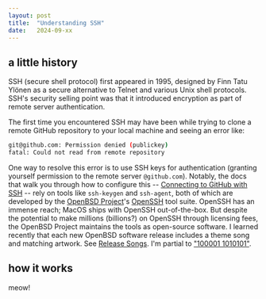 ```yaml
---
layout: post
title:  "Understanding SSH"
date:   2024-09-xx
---
```


## a little history

SSH (secure shell protocol) first appeared in 1995, designed by Finn Tatu Ylönen as a secure alternative to Telnet and various Unix shell protocols. SSH's security selling point was that it introduced encryption as part of remote server authentication.

The first time you encountered SSH may have been while trying to clone a remote GitHub repository to your local machine and seeing an error like:

```bash
git@github.com: Permission denied (publickey)
fatal: Could not read from remote repository
```

One way to resolve this error is to use SSH keys for authentication (granting yourself permission to the remote server `@github.com`). Notably, the docs that walk you through how to configure this -- [Connecting to GitHub with SSH](https://docs.github.com/en/authentication/connecting-to-github-with-ssh) -- rely on tools like `ssh-keygen` and `ssh-agent`, both of which are developed by the [OpenBSD Project](https://www.openbsd.org/)'s [OpenSSH](https://www.openssh.com/) tool suite. OpenSSH has an immense reach; MacOS ships with OpenSSH out-of-the-box. But despite the potential to make millions (billions?) on OpenSSH through licensing fees, the OpenBSD Project maintains the tools as open-source software. I learned recently that each new OpenBSD software release includes a theme song and matching artwork. See [Release Songs](https://www.openbsd.org/lyrics.html). I'm partial to ["100001 1010101"](https://www.openbsd.org/lyrics.html#42).

## how it works

meow!
